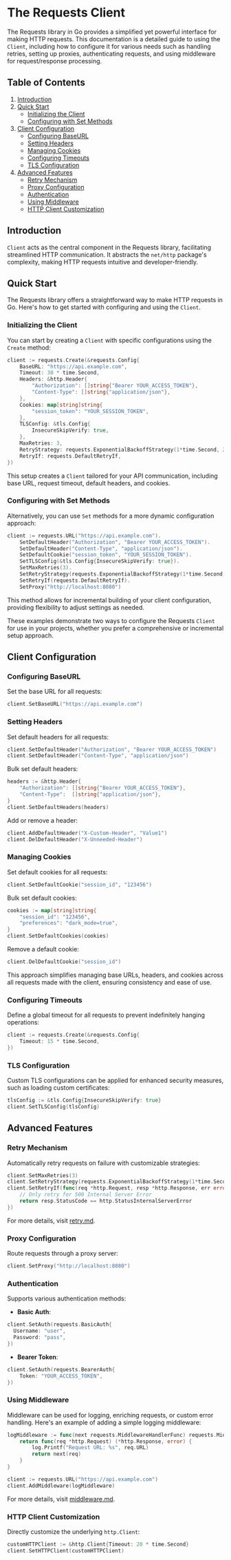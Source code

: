 # The Requests Client

The Requests library in Go provides a simplified yet powerful interface for making HTTP requests. This documentation is a detailed guide to using the `Client`, including how to configure it for various needs such as handling retries, setting up proxies, authenticating requests, and using middleware for request/response processing.

## Table of Contents

1. [Introduction](#introduction)
2. [Quick Start](#quick-start)
   - [Initializing the Client](#initializing-the-client)
   - [Configuring with Set Methods](#configuring-with-set-methods)
3. [Client Configuration](#client-configuration)
   - [Configuring BaseURL](#configuring-baseurl)
   - [Setting Headers](#setting-headers)
   - [Managing Cookies](#managing-cookies)
   - [Configuring Timeouts](#configuring-timeouts)
   - [TLS Configuration](#tls-configuration)
4. [Advanced Features](#advanced-features)
   - [Retry Mechanism](#retry-mechanism)
   - [Proxy Configuration](#proxy-configuration)
   - [Authentication](#authentication)
   - [Using Middleware](#using-middleware)
   - [HTTP Client Customization](#http-client-customization)

## Introduction

`Client` acts as the central component in the Requests library, facilitating streamlined HTTP communication. It abstracts the `net/http` package's complexity, making HTTP requests intuitive and developer-friendly.

## Quick Start

The Requests library offers a straightforward way to make HTTP requests in Go. Here's how to get started with configuring and using the `Client`.

### Initializing the Client

You can start by creating a `Client` with specific configurations using the `Create` method:

```go
client := requests.Create(&requests.Config{
    BaseURL: "https://api.example.com",
    Timeout: 30 * time.Second,
    Headers: &http.Header{
        "Authorization": []string{"Bearer YOUR_ACCESS_TOKEN"},
        "Content-Type": []string{"application/json"},
    },
    Cookies: map[string]string{
        "session_token": "YOUR_SESSION_TOKEN",
    },
    TLSConfig: &tls.Config{
        InsecureSkipVerify: true,
    },
    MaxRetries: 3,
    RetryStrategy: requests.ExponentialBackoffStrategy(1*time.Second, 2, 30*time.Second),
    RetryIf: requests.DefaultRetryIf,
})
```

This setup creates a `Client` tailored for your API communication, including base URL, request timeout, default headers, and cookies.

### Configuring with Set Methods

Alternatively, you can use `Set` methods for a more dynamic configuration approach:

```go
client := requests.URL("https://api.example.com").
    SetDefaultHeader("Authorization", "Bearer YOUR_ACCESS_TOKEN").
    SetDefaultHeader("Content-Type", "application/json").
    SetDefaultCookie("session_token", "YOUR_SESSION_TOKEN").
    SetTLSConfig(&tls.Config{InsecureSkipVerify: true}).
    SetMaxRetries(3).
    SetRetryStrategy(requests.ExponentialBackoffStrategy(1*time.Second, 2, 30*time.Second)).
    SetRetryIf(requests.DefaultRetryIf).
    SetProxy("http://localhost:8080")
```

This method allows for incremental building of your client configuration, providing flexibility to adjust settings as needed.

These examples demonstrate two ways to configure the Requests `Client` for use in your projects, whether you prefer a comprehensive or incremental setup approach.

## Client Configuration
### Configuring BaseURL

Set the base URL for all requests:

```go
client.SetBaseURL("https://api.example.com")
```

### Setting Headers

Set default headers for all requests:

```go
client.SetDefaultHeader("Authorization", "Bearer YOUR_ACCESS_TOKEN")
client.SetDefaultHeader("Content-Type", "application/json")
```

Bulk set default headers:

```go
headers := &http.Header{
    "Authorization": []string{"Bearer YOUR_ACCESS_TOKEN"},
    "Content-Type":  []string{"application/json"},
}
client.SetDefaultHeaders(headers)
```

Add or remove a header:

```go
client.AddDefaultHeader("X-Custom-Header", "Value1")
client.DelDefaultHeader("X-Unneeded-Header")
```

### Managing Cookies

Set default cookies for all requests:

```go
client.SetDefaultCookie("session_id", "123456")
```

Bulk set default cookies:

```go
cookies := map[string]string{
    "session_id": "123456",
    "preferences": "dark_mode=true",
}
client.SetDefaultCookies(cookies)
```

Remove a default cookie:

```go
client.DelDefaultCookie("session_id")
```

This approach simplifies managing base URLs, headers, and cookies across all requests made with the client, ensuring consistency and ease of use.

### Configuring Timeouts

Define a global timeout for all requests to prevent indefinitely hanging operations:

```go
client := requests.Create(&requests.Config{
    Timeout: 15 * time.Second,
})
```

### TLS Configuration

Custom TLS configurations can be applied for enhanced security measures, such as loading custom certificates:

```go
tlsConfig := &tls.Config{InsecureSkipVerify: true}
client.SetTLSConfig(tlsConfig)
```

## Advanced Features

### Retry Mechanism

Automatically retry requests on failure with customizable strategies:

```go
client.SetMaxRetries(3)
client.SetRetryStrategy(requests.ExponentialBackoffStrategy(1*time.Second, 2, 30*time.Second))
client.SetRetryIf(func(req *http.Request, resp *http.Response, err error) bool {
	// Only retry for 500 Internal Server Error
	return resp.StatusCode == http.StatusInternalServerError
})
```

For more details, visit [retry.md](./retry.md).

### Proxy Configuration

Route requests through a proxy server:

```go
client.SetProxy("http://localhost:8080")
```

### Authentication

Supports various authentication methods:

- **Basic Auth**:

```go
client.SetAuth(requests.BasicAuth{
  Username: "user",
  Password: "pass",
})
```

- **Bearer Token**:

```go
client.SetAuth(requests.BearerAuth{
    Token: "YOUR_ACCESS_TOKEN",
})
```

### Using Middleware

Middleware can be used for logging, enriching requests, or custom error handling. Here's an example of adding a simple logging middleware:

```go
logMiddleware := func(next requests.MiddlewareHandlerFunc) requests.MiddlewareHandlerFunc {
    return func(req *http.Request) (*http.Response, error) {
        log.Printf("Request URL: %s", req.URL)
        return next(req)
    }
}

client := requests.URL("https://api.example.com")
client.AddMiddleware(logMiddleware)
```

For more details, visit [middleware.md](./middleware.md).

### HTTP Client Customization

Directly customize the underlying `http.Client`:

```go
customHTTPClient := &http.Client{Timeout: 20 * time.Second}
client.SetHTTPClient(customHTTPClient)
```
